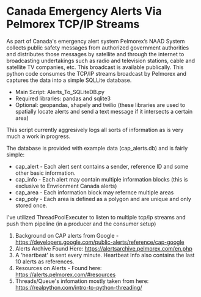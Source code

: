 # Canada Emergency Alerts Via Pelmorex TCP/IP Streams

As part of Canada's emergency alert system Pelmorex’s NAAD System collects public safety messages from authorized government authorities and distributes those messages by satellite and through the internet to broadcasting undertakings such as radio and television stations, cable and satellite TV companies, etc. This broadcast is available publically.  This python code consumes the TCP/IP streams broadcast by Pelmorex and captures the data into a simple SQLLite database.

* Main Script: Alerts_To_SQLiteDB.py
* Required libraries: pandas and sqlite3
* Optional: geopandas, shapely and twilio (these libraries are used to spatially locate alerts and send a text message if it intersects a certain area)

This script currently aggresively logs all sorts of information as is very much a work in progress.

The database is provided with example data (cap_alerts.db) and is fairly simple:
* cap_alert - Each alert sent contains a sender, reference ID and some other basic information.
* cap_info - Each alert may contain multiple information blocks (this is exclusive to Envrionment Canada alerts)
* cap_area - Each information block may refernce multiple areas
* cap_poly - Each area is defined as a polygon and are unique and only stored once.

I've utilized ThreadPoolExecuter to listen to multiple tcp/ip streams and push them pipeline (in a producer and the consumer setup)

1. Background on CAP alerts from Google - https://developers.google.com/public-alerts/reference/cap-google
2. Alerts Archive Found Here: https://alertsarchive.pelmorex.com/en.php
3. A 'heartbeat' is sent every minute.  Heartbeat Info also contains the last 10 alerts as references.
4. Resources on Alerts - Found here: https://alerts.pelmorex.com/#resources
5. Threads/Queue's infomation mostly taken from here: https://realpython.com/intro-to-python-threading/
